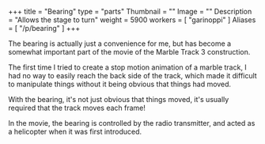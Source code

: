 +++
title = "Bearing"
type = "parts"
Thumbnail = ""
Image = ""
Description = "Allows the stage to turn"
weight = 5900
workers = [
	"garinoppi"
]
Aliases = [
  "/p/bearing"
]
+++

The bearing is actually just a convenience for me, but has become a somewhat important part of the movie of the Marble Track 3 construction.

The first time I tried to create a stop motion animation of a marble track, I had no way to easily reach the back side of the track, which made it difficult to manipulate things without it being obvious that things had moved.

With the bearing, it's not just obvious that things moved, it's usually required that the track moves each frame!

In the movie, the bearing is controlled by the radio transmitter, and acted as a helicopter when it was first introduced.